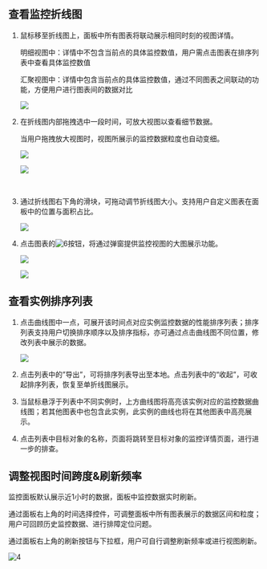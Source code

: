 ## 查看监控折线图

1. 鼠标移至折线图上，面板中所有图表将联动展示相同时刻的视图详情。

   明细视图中：详情中不包含当前点的具体监控数值，用户需点击图表在排序列表中查看具体监控数值

   汇聚视图中：详情中包含当前点的具体监控数值，通过不同图表之间联动的功能，方便用户进行图表间的数据对比

   ![](http://mc.qcloudimg.com/static/img/b79f92232891fa8051ad277c41142389/image.png)

2. 在折线图内部拖拽选中一段时间，可放大视图以查看细节数据。

   当用户拖拽放大视图时，视图所展示的监控数据粒度也自动变细。

   ![](http://mc.qcloudimg.com/static/img/e49e4c77263efaac3c26e7e1e2a24c1f/image.png)

   ![](http://mc.qcloudimg.com/static/img/db0ea7a595af1c9f6aaf4dc288d304cb/image.png)

   ​

3. 通过折线图右下角的滑块，可拖动调节折线图大小。支持用户自定义图表在面板中的位置与面积占比。

   ![](http://mc.qcloudimg.com/static/img/f60bd38352e9fb968a7dfbb8f1f707ed/image.png)

4. 点击图表的![6](http://mc.qcloudimg.com/static/img/68e7b4bfa5775b1b4c53157f0a85eb79/image.png)按钮，将通过弹窗提供监控视图的大图展示功能。

   ![](http://mc.qcloudimg.com/static/img/7022003837295e1f3088ad974dc1c331/image.png)

   ![](http://mc.qcloudimg.com/static/img/fb21e2d6d3110daefa9a1a7abf064263/image.png)



## 查看实例排序列表

1. 点击曲线图中一点，可展开该时间点对应实例监控数据的性能排序列表；排序列表支持用户切换排序顺序以及排序指标，亦可通过点击曲线图不同位置，修改列表中展示的数据。

   ![](http://mc.qcloudimg.com/static/img/b79f92232891fa8051ad277c41142389/image.png)

2. 点击列表中的”导出”，可将排序列表导出至本地。点击列表中的“收起”，可收起排序列表，恢复至单折线图展示。

3. 当鼠标悬浮于列表中不同实例时，上方曲线图将高亮该实例对应的监控数据曲线图；若其他图表中也包含此实例，此实例的曲线也将在其他图表中高亮展示。

4. 点击列表中目标对象的名称，页面将跳转至目标对象的监控详情页面，进行进一步的排查。

## 调整视图时间跨度&刷新频率

监控面板默认展示近1小时的数据，面板中监控数据实时刷新。

通过面板右上角的时间选择控件，可调整面板中所有图表展示的数据区间和粒度；用户可回顾历史监控数据、进行排障定位问题。

通过面板右上角的刷新按钮与下拉框，用户可自行调整刷新频率或进行视图刷新。

![4](http://mc.qcloudimg.com/static/img/66e2cb98a8916f48468a79673179e822/image.png)